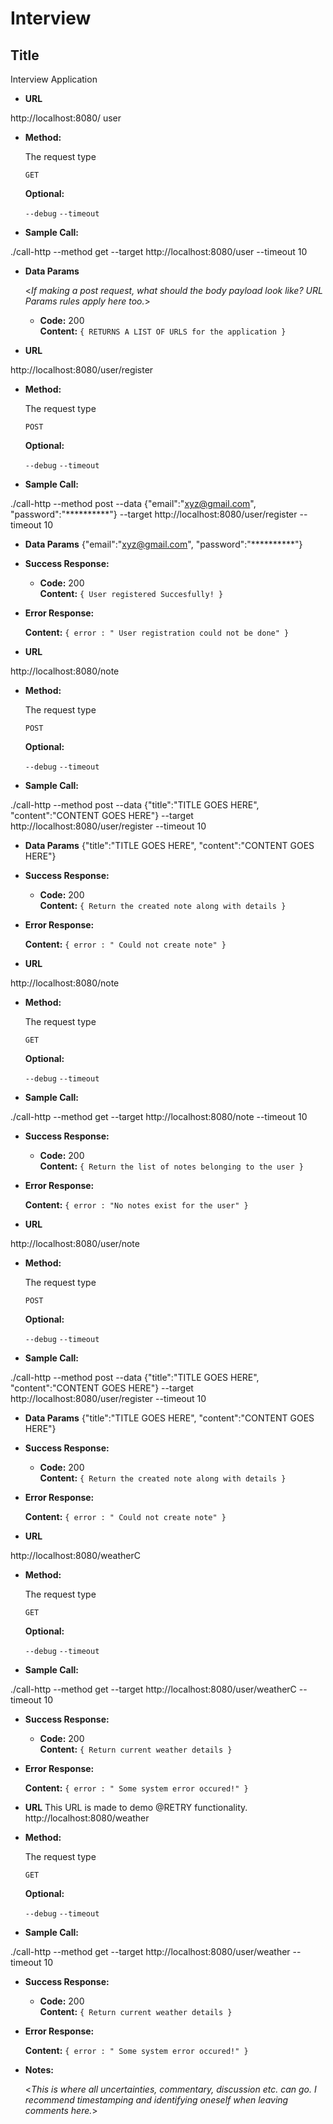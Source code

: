 # Interview

**Title**
----
 Interview Application

* **URL**

 http://localhost:8080/ user
* **Method:**
  
  The request type

  `GET`
  

   **Optional:**
 
   `--debug`
   `--timeout`
   
* **Sample Call:**

 ./call-http --method get --target http://localhost:8080/user --timeout 10  

* **Data Params**

  <_If making a post request, what should the body payload look like? URL Params rules apply here too._>


  * **Code:** 200 <br />
    **Content:** `{ RETURNS A LIST OF URLS for the application }`




* **URL**

 http://localhost:8080/user/register
* **Method:**
  
  The request type

  `POST`
  

   **Optional:**
 
   `--debug`
   `--timeout`
   
* **Sample Call:**

 ./call-http --method post --data {"email":"xyz@gmail.com", "password":"**********"} --target http://localhost:8080/user/register --timeout 10  

* **Data Params**
 {"email":"xyz@gmail.com", "password":"**********"}
 

* **Success Response:**
  
 
  * **Code:** 200 <br />
    **Content:** `{ User registered Succesfully! }`
 
* **Error Response:**

    **Content:** `{ error : " User registration could not be done" }`





* **URL**

 http://localhost:8080/note
* **Method:**
  
  The request type

  `POST`
  

   **Optional:**
 
   `--debug`
   `--timeout`
   
* **Sample Call:**

 ./call-http --method post --data {"title":"TITLE GOES HERE", "content":"CONTENT GOES HERE"} --target http://localhost:8080/user/register --timeout 10  

* **Data Params**
 {"title":"TITLE GOES HERE", "content":"CONTENT GOES HERE"}
 

* **Success Response:**
  
 
  * **Code:** 200 <br />
    **Content:** `{ Return the created note along with details }`
 
* **Error Response:**

    **Content:** `{ error : " Could not create note" }`



* **URL**

 http://localhost:8080/note
* **Method:**
  
  The request type

  `GET`
  

   **Optional:**
 
   `--debug`
   `--timeout`
   
* **Sample Call:**

 ./call-http --method get --target http://localhost:8080/note --timeout 10  
 

* **Success Response:**
  
 
  * **Code:** 200 <br />
    **Content:** `{ Return the list of notes belonging to the user }`
 
* **Error Response:**

    **Content:** `{ error : "No notes exist for the user" }`



* **URL**

 http://localhost:8080/user/note
* **Method:**
  
  The request type

  `POST`
  

   **Optional:**
 
   `--debug`
   `--timeout`
   
* **Sample Call:**

 ./call-http --method post --data {"title":"TITLE GOES HERE", "content":"CONTENT GOES HERE"} --target http://localhost:8080/user/register --timeout 10  

* **Data Params**
 {"title":"TITLE GOES HERE", "content":"CONTENT GOES HERE"}
 

* **Success Response:**
  
 
  * **Code:** 200 <br />
    **Content:** `{ Return the created note along with details }`
 
* **Error Response:**

    **Content:** `{ error : " Could not create note" }`




* **URL**

 http://localhost:8080/weatherC
* **Method:**
  
  The request type

  `GET`
  

   **Optional:**
 
   `--debug`
   `--timeout`
   
* **Sample Call:**

 ./call-http --method get  --target http://localhost:8080/user/weatherC --timeout 10  

* **Success Response:**
  
 
  * **Code:** 200 <br />
    **Content:** `{ Return current weather details }`
 
* **Error Response:**

    **Content:** `{ error : " Some system error occured!" }`




* **URL**
This URL is made to demo @RETRY functionality.
 http://localhost:8080/weather
* **Method:**
  
  The request type

  `GET`
  

   **Optional:**
 
   `--debug`
   `--timeout`
   
* **Sample Call:**

 ./call-http --method get  --target http://localhost:8080/user/weather --timeout 10  

* **Success Response:**
  
 
  * **Code:** 200 <br />
    **Content:** `{ Return current weather details }`
 
* **Error Response:**

    **Content:** `{ error : " Some system error occured!" }`





* **Notes:**

  <_This is where all uncertainties, commentary, discussion etc. can go. I recommend timestamping and identifying oneself when leaving comments here._> 
